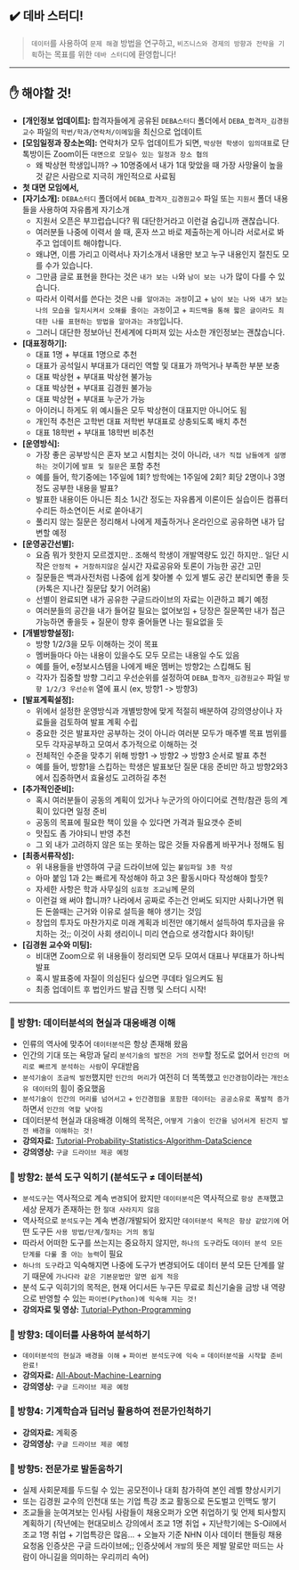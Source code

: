 ## ✔️ 데바 스터디!

> `데이터`를 사용하여 `문제 해결` 방법을 연구하고, `비즈니스와 경제의 방향과 전략을 기획`하는 목표를 위한 `데바 스터디`에 환영합니다!

---

## ✋ 해야할 것!
- **[개인정보 업데이트]:** 합격자들에게 공유된 `DEBA스터디` 폴더에서 `DEBA_합격자_김경원교수` 파일의 `학번/학과/연락처/이메일`을 최신으로 업데이트
- **[모임일정과 장소논의]:** 연락처가 모두 업데이트가 되면, `박상현 학생이 임의대표`로 단톡방이든 Zoom이든 `대면으로 모일수 있는 일정과 장소 협의`
  - 왜 박상현 학생입니까? $\rightarrow$ 10명중에서 내가 1대 맞았을 때 가장 사망율이 높을 것 같은 사람으로 지극히 개인적으로 사료됨
- **첫 대면 모임에서,**
- **[자기소개]:** `DEBA스터디` 폴더에서 `DEBA_합격자_김경원교수` 파일 또는 `지원서` 폴더 내용들을 사용하여 자유롭게 자기소개
  - 지원서 오픈은 부끄럽습니다? 뭐 대단한거라고 이런걸 숨깁니까 괜찮습니다.
  - 여러분들 나중에 이력서 쓸 때, 혼자 쓰고 바로 제출하는게 아니라 서로서로 봐주고 업데이트 해야합니다.
  - 왜냐면, 이름 가리고 이력서나 자기소개서 내용만 보고 누구 내용인지 절친도 모를 수가 있습니다.
  - 그만큼 글로 표현을 한다는 것은 `내가 보는 나`와 `남이 보는 나`가 많이 다를 수 있습니다.
  - 따라서 이력서를 쓴다는 것은 `나를 알아과는 과정`이고 + `남이 보는 나와 내가 보는 나의 모습을 일치시켜서 오해를 줄이는 과정`이고 + `피드백을 통해 짧은 글이라도 최대한 나를 표현하는 방법을 알아과는 과정`입니다.
  - 그러니 대단한 정보아닌 전세계에 다퍼져 있는 사소한 개인정보는 괜찮습니다.
- **[대표정하기]:**  
  - 대표 1명 + 부대표 1명으로 추천
  - 대표가 공석일시 부대표가 대리인 역할 및 대표가 까먹거나 부족한 부분 보충
  - 대표 박상현 + 부대표 박상현 불가능
  - 대표 박상현 + 부대표 김경원 불가능
  - 대표 박상현 + 부대표 누군가 가능
  - 아이러니 하게도 위 예시들은 모두 박상현이 대표지만 아니어도 됨
  - 개인적 추천은 고학번 대표 저학번 부대표로 상충되도록 배치 추천
  - 대표 18학번 + 부대표 18학번 비추천 
- **[운영방식]:** 
  - 가장 좋은 공부방식은 혼자 보고 시험치는 것이 아니라, `내가 직접 남들에게 설명하는 것`이기에 `발표 및 질문`은 포함 추천
  - 예를 들어, 학기중에는 1주일에 1회? 방학에는 1주일에 2회? 회당 2명이나 3명정도 공부한 내용을 발표? 
  - 발표한 내용이든 아니든 최소 1시간 정도는 자유롭게 이론이든 실습이든 컴퓨터수리든 하소연이든 서로 쏟아내기
  - 풀리지 않는 질문은 정리해서 나에게 제출하거나 온라인으로 공유하면 내가 답변할 예정
- **[운영공간선별]:** 
  - 요즘 뭐가 핫한지 모르겠지만.. 조해석 학생이 개발역량도 있긴 하지만.. 일단 시작은 `안정적 + 거창하지않은` 실시간 자료공유와 토론이 가능한 공간 고민
  - 질문들은 백과사전처럼 나중에 쉽게 찾아볼 수 있게 별도 공간 분리되면 좋을 듯 (카톡은 지나간 질문답 찾기 어려움)
  - 선별이 완료되면 내가 공유한 구글드라이브의 자료는 이관하고 폐기 예정
  - 여러분들의 공간을 내가 들어갈 필요는 없어보임 + 당장은 질문쪽만 내가 접근 가능하면 좋을듯 + 질문이 향후 줄어들면 나는 필요없을 듯
- **[개별방향설정]:** 
  - 방향 1/2/3을 모두 이해하는 것이 목표
  - 멤버들마다 아는 내용이 있을수도 모두 모르는 내용일 수도 있음
  - 예를 들어, e정보시스템을 나에게 배운 멤버는 방향2는 스킵해도 됨
  - 각자가 집중할 방향 그리고 우선순위를 설정하여 `DEBA_합격자_김경원교수` 파일 `방향 1/2/3 우선순위` 열에 표시 (ex, 방향1 -> 방향3)
- **[발표계획설정]:** 
  - 위에서 설정한 운영방식과 개별방향에 맞게 적절히 배분하여 강의영상이나 자료들을 검토하여 발표 계획 수립
  - 중요한 것은 발표자만 공부하는 것이 아니라 여러분 모두가 매주별 목표 범위를 모두 각자공부하고 모여서 추가적으로 이해하는 것
  - 전체적인 수준을 맞추기 위해 방향1 $\rightarrow$ 방향2 $\rightarrow$ 방향3 순서로 발표 추천
  - 예를 들어, 방향1을 스킵하는 학생은 발표보단 질문 대응 준비만 하고 방향2와3에서 집중하면서 효율성도 고려하길 추천
- **[추가적인준비]:** 
  - 혹시 여러분들이 공동의 계획이 있거나 누군가의 아이디어로 견학/참관 등의 계획이 있다면 일정 준비
  - 공동의 목표에 필요한 책이 있을 수 있다면 가격과 필요갯수 준비
  - 맛집도 좀 가야되니 반영 추천
  - 그 외 내가 고려하지 않은 또는 못하는 많은 것들 자유롭게 바꾸거나 정해도 됨
- **[최종서류작성]:** 
  - 위 내용들을 반영하여 구글 드라이브에 있는 `붙임파일 3종 작성`
  - 아마 붙임 1과 2는 빠르게 작성해야 하고 3은 활동시마다 작성해야 할듯?
  - 자세한 사항은 학과 사무실의 `심효정 조교님`께 문의
  - 이런걸 왜 써야 합니까? 나라에서 공짜로 주는건 안써도 되지만 사회나가면 뭐든 돈쓸때는 근거와 이유로 설득을 해야 생기는 것임
  - 창업의 투자도 마찬가지로 미래 계획과 비전만 얘기해서 설득하여 투자금을 유치하는 것;; 이것이 사회 생리이니 미리 연습으로 생각합시다 화이팅!
- **[김경원 교수와 미팅]:** 
  - 비대면 Zoom으로 위 내용들이 정리되면 모두 모여서 대표나 부대표가 하나씩 발표
  - 혹시 발표중에 자질이 의심된다 싶으면 쿠데타 일으켜도 됨
  - 최종 업데이트 후 법인카드 발급 진행 및 스터디 시작!

---

### :book: 방향1: 데이터분석의 현실과 대응배경 이해
- 인류의 역사에 맞추어 `데이터분석`은 항상 존재해 왔음
- 인간의 기대 또는 욕망과 달리 `분석기술의 발전은 거의 전무`할 정도로 없어서 `인간의 머리로 빠르게 분석하는 사람`이 우대받음
- `분석기술이 조금씩 발전`했지만 `인간의 머리`가 여전히 더 똑똑했고 `인간경험`이라는 `개인소유 데이터`의 힘이 중요했음
- `분석기술이 인간의 머리를 넘어서고` + `인간경험을 포함한 데이터는 공공소유로 폭발적 증가`하면서 `인간의 역할 낮아짐`
- 데이터분석 현실과 대응배경 이해의 목적은, `어떻게 기술이 인간을 넘어서게 된건지 발전 배경을 이해하는 것!`
- **강의자료:** [Tutorial-Probability-Statistics-Algorithm-DataScience](https://github.com/thekimk/Tutorial-Probability-Statistics-Algorithm-DataScience)
- **강의영상:** `구글 드라이브 제공 예정`

### :book: 방향2: 분석 도구 익히기 (분석도구 $\neq$ 데이터분석)
- `분석도구`는 역사적으로 계속 `변경`되어 왔지만 `데이터분석`은 역사적으로 `항상 존재`했고 세상 문제가 존재하는 한 `절대 사라지지 않음`
- 역사적으로 `분석도구`는 계속 변경/개발되어 왔지만 `데이터분석 목적은 항상 같았기에` 어떤 도구든 `사용 방법/단계/절차는 거의 동일`
- 따라서 어떠한 도구를 쓰는지는 중요하지 않지만, `하나의 도구`라도 `데이터 분석 모든 단계를 다룰 줄 아는 능력`이 필요
- `하나의 도구`라고 익숙해지면 나중에 도구가 변경되어도 데이터 분석 모든 단계를 알기 때문에 `가나다라 같은 기본문법만 알면 쉽게 적응`
- 분석 도구 익히기의 목적은, 현재 어디서든 누구든 무료로 최신기술을 금방 내 역량으로 반영할 수 있는 `파이썬(Python)에 익숙해 지는 것!`
- **강의자료 및 영상:** [Tutorial-Python-Programming](https://github.com/thekimk/Tutorial-Python-Programming)

### :book: 방향3: 데이터를 사용하여 분석하기
- `데이터분석의 현실과 배경을 이해` + `파이썬 분석도구에 익숙` = `데이터분석을 시작할 준비 완료!`
- **강의자료:** [All-About-Machine-Learning](https://github.com/thekimk/Business-Data-Analytics)
- **강의영상:** `구글 드라이브 제공 예정`

### :book: 방향4: 기계학습과 딥러닝 활용하여 전문가인척하기
- **강의자료:** 계획중
- **강의영상:** `구글 드라이브 제공 예정`

### :book: 방향5: 전문가로 발돋움하기
- 실제 사회문제를 두드릴 수 있는 공모전이나 대회 참가하여 본인 레벨 향상시키기
- 또는 김경원 교수의 인천대 또는 기업 특강 조교 활동으로 돈도벌고 인맥도 쌓기
- 조교들을 눈여겨보는 인사팀 사람들이 채용오퍼가 오면 취업하기 및 언제 퇴사할지 계획하기
(작년에는 현대모비스 강의에서 조교 1명 취업 + 지난학기에는 S-Oil에서 조교 1명 취업 + 기업특강은 많음... + 오늘자 기준 NHN 이사 데이터 핸들링 채용 요청옴 인증샷은 구글 드라이브에;; 인증샷에서 `개발`의 뜻은 제발 말로만 떠드는 사람이 아니길을 의미하는 우리끼리 속어)

